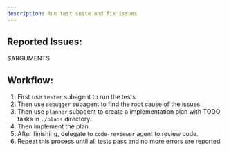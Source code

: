 ```yaml
---
description: Run test suite and fix issues
---
```


## Reported Issues:
<issue>
 $ARGUMENTS
</issue>

## Workflow:
1. First use `tester` subagent to run the tests.
2. Then use `debugger` subagent to find the root cause of the issues.
3. Then use `planner` subagent to create a implementation plan with TODO tasks in `./plans` directory.
4. Then implement the plan.
5. After finishing, delegate to `code-reviewer` agent to review code.
6. Repeat this process until all tests pass and no more errors are reported.